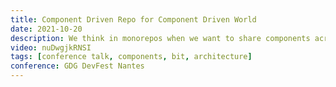 ```yaml
---
title: Component Driven Repo for Component Driven World
date: 2021-10-20
description: We think in monorepos when we want to share components across many teams and apps. but let's face it, we all hate monorepos. As soon as we hear the word we just think legacy. But it doesn't have to be. But if we make our repos component driven, where we can easily share components across any repos or apps then everything changes. We really are moving towards a component driven world so lets start building in component driven repos.
video: nuDwgjkRNSI
tags: [conference talk, components, bit, architecture]
conference: GDG DevFest Nantes
---
```

